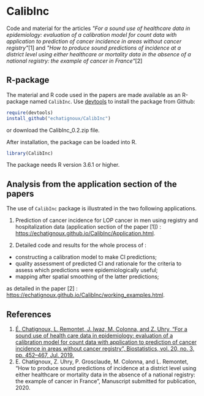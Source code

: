 CalibInc
========

Code and material for the articles *"For a sound use of healthcare
data in epidemiology: evaluation of a calibration model for count data with
application to prediction of cancer incidence in areas without cancer
registry"*[1] and *"How to produce sound predictions of incidence at a district level using either healthcare or mortality data in the absence of a national registry: the example of cancer in France"*[2]

R-package
---------

The material and R code used in the papers are made available as an R-package named `CalibInc`. Use [devtools](https://github.com/hadley/devtools) to install the package from Github:

``` r
require(devtools)
install_github("echatignoux/CalibInc")
```

or download the CalibInc_0.2.zip file.

After installation, the package can be loaded into R.

``` r
library(CalibInc)
```

The package needs R version 3.6.1 or higher.

Analysis from the application section of the papers
--------------------------------------------------

The use of `CalibInc` package is illustrated in the two following applications. 

1. Prediction of cancer incidence for LOP cancer in men using registry and
hospitalization data (application section of the paper [1]) : <https://echatignoux.github.io/CalibInc/Application.html>.

2. Detailed code and results for the whole process of :

* constructing a calibration model to make CI predictions; 
* quality assessment of predicted CI and rationale for the criteria to assess which predictions were epidemiologically useful; 
* mapping after spatial smoothing of the latter predictions;

as detailed in the paper [2] : <https://echatignoux.github.io/CalibInc/working_examples.html>.


References
----------
1. [É. Chatignoux, L. Remontet, J. Iwaz, M. Colonna, and Z. Uhry, “For a sound use of health care data in epidemiology: evaluation of a calibration model for count data with application to prediction of cancer incidence in areas without cancer registry”, Biostatistics, vol. 20, no. 3, pp. 452–467, Jul. 2019.](https://academic.oup.com/biostatistics/advance-article/doi/10.1093/biostatistics/kxy012/4956170)
2. E. Chatignoux, Z. Uhry, P. Grosclaude, M. Colonna, and L. Remontet, “How to produce sound predictions of incidence at a district level using either healthcare or mortality data in the absence of a national registry: the example of cancer in France”, Manuscript submitted 
     for publication, 2020.


